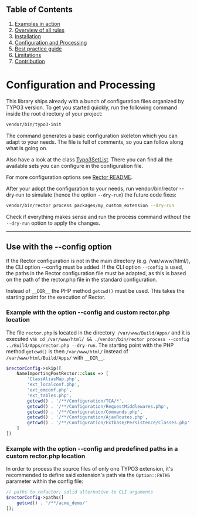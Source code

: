 ## Table of Contents
1. [Examples in action](./examples_in_action.md)
1. [Overview of all rules](./all_rectors_overview.md)
1. [Installation](./installation.md)
1. [Configuration and Processing](./configuration_and_processing.md)
1. [Best practice guide](./best_practice_guide.md)
1. [Limitations](./limitations.md)
1. [Contribution](./contribution.md)

# Configuration and Processing

This library ships already with a bunch of configuration files organized by TYPO3 version.
To get you started quickly, run the following command inside the root directory of your project:

```bash
vendor/bin/typo3-init
```

The command generates a basic configuration skeleton which you can adapt to your needs.
The file is full of comments, so you can follow along what is going on.

Also have a look at the class [Typo3SetList](https://github.com/sabbelasichon/typo3-rector/blob/main/src/Set/Typo3SetList.php).
There you can find all the available sets you can configure in the configuration file.

For more configuration options see [Rector README](https://github.com/rectorphp/rector#configuration).

After your adopt the configuration to your needs, run vendor/bin/rector --dry-run to simulate (hence the option `--dry-run`) the future code fixes:

```bash
vendor/bin/rector process packages/my_custom_extension --dry-run
```

Check if everything makes sense and run the process command without the `--dry-run` option to apply the changes.

---

## Use with the --config option
If the Rector configuration is not in the main directory (e.g. /var/www/html/), the CLI option --config must be added.
If the CLI option `--config` is used, the paths in the Rector configuration file must be adapted, as this is based on the path of the rector.php file in the standard configuration.

Instead of `__DIR__` the PHP method `getcwd()` must be used. This takes the starting point for the execution of Rector.

### Example with the option --config and custom rector.php location
The file `rector.php` is located in the directory` /var/www/Build/Apps/` and it is executed
via` cd /var/www/html/ && ./vendor/bin/rector process --config ../Build/Apps/rector.php --dry-run`.
The starting point with the PHP method `getcwd()` is then `/var/www/html/` instead of `/var/www/html/Build/Apps/` with `__DIR__`.

```php
$rectorConfig->skip([
    NameImportingPostRector::class => [
        'ClassAliasMap.php',
        'ext_localconf.php',
        'ext_emconf.php',
        'ext_tables.php',
        getcwd() . '/**/Configuration/TCA/*',
        getcwd() . '/**/Configuration/RequestMiddlewares.php',
        getcwd() . '/**/Configuration/Commands.php',
        getcwd() . '/**/Configuration/AjaxRoutes.php',
        getcwd() . '/**/Configuration/Extbase/Persistence/Classes.php'
    ]
])
```

### Example with the option --config and predefined paths in a custom rector.php location

In order to process the source files of only one TYPO3 extension, it's recommended to define said extension's path via the `Option::PATHS` parameter within the config file:

```php
// paths to refactor; solid alternative to CLI arguments
$rectorConfig->paths([
    getcwd() . '/**/acme_demo/'
]);
```
